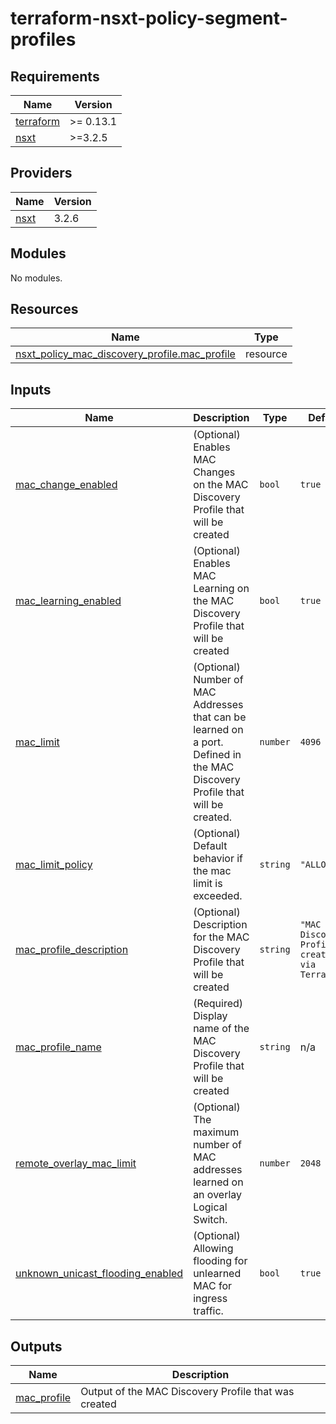 # terraform-nsxt-policy-segment-profiles

<!-- BEGINNING OF PRE-COMMIT-TERRAFORM DOCS HOOK -->
## Requirements

| Name | Version |
|------|---------|
| <a name="requirement_terraform"></a> [terraform](#requirement\_terraform) | >= 0.13.1 |
| <a name="requirement_nsxt"></a> [nsxt](#requirement\_nsxt) | >=3.2.5 |

## Providers

| Name | Version |
|------|---------|
| <a name="provider_nsxt"></a> [nsxt](#provider\_nsxt) | 3.2.6 |

## Modules

No modules.

## Resources

| Name | Type |
|------|------|
| [nsxt_policy_mac_discovery_profile.mac_profile](https://registry.terraform.io/providers/vmware/nsxt/latest/docs/resources/policy_mac_discovery_profile) | resource |

## Inputs

| Name | Description | Type | Default | Required |
|------|-------------|------|---------|:--------:|
| <a name="input_mac_change_enabled"></a> [mac\_change\_enabled](#input\_mac\_change\_enabled) | (Optional) Enables MAC Changes on the MAC Discovery Profile that will be created | `bool` | `true` | no |
| <a name="input_mac_learning_enabled"></a> [mac\_learning\_enabled](#input\_mac\_learning\_enabled) | (Optional) Enables MAC Learning on the MAC Discovery Profile that will be created | `bool` | `true` | no |
| <a name="input_mac_limit"></a> [mac\_limit](#input\_mac\_limit) | (Optional) Number of MAC Addresses that can be learned on a port. Defined in the MAC Discovery Profile that will be created. | `number` | `4096` | no |
| <a name="input_mac_limit_policy"></a> [mac\_limit\_policy](#input\_mac\_limit\_policy) | (Optional) Default behavior if the mac limit is exceeded. | `string` | `"ALLOW"` | no |
| <a name="input_mac_profile_description"></a> [mac\_profile\_description](#input\_mac\_profile\_description) | (Optional) Description for the MAC Discovery Profile that will be created | `string` | `"MAC Discovery Profile created via Terraform"` | no |
| <a name="input_mac_profile_name"></a> [mac\_profile\_name](#input\_mac\_profile\_name) | (Required) Display name of the MAC Discovery Profile that will be created | `string` | n/a | yes |
| <a name="input_remote_overlay_mac_limit"></a> [remote\_overlay\_mac\_limit](#input\_remote\_overlay\_mac\_limit) | (Optional) The maximum number of MAC addresses learned on an overlay Logical Switch. | `number` | `2048` | no |
| <a name="input_unknown_unicast_flooding_enabled"></a> [unknown\_unicast\_flooding\_enabled](#input\_unknown\_unicast\_flooding\_enabled) | (Optional) Allowing flooding for unlearned MAC for ingress traffic. | `bool` | `true` | no |

## Outputs

| Name | Description |
|------|-------------|
| <a name="output_mac_profile"></a> [mac\_profile](#output\_mac\_profile) | Output of the MAC Discovery Profile that was created |
<!-- END OF PRE-COMMIT-TERRAFORM DOCS HOOK -->
